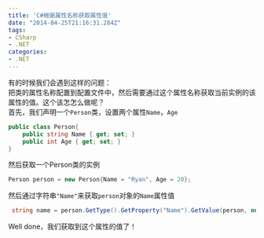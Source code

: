 ```yaml
---
title: 'C#根据属性名称获取属性值'
date: "2014-04-25T21:16:31.284Z"
tags: 
- CSharp
- .NET
categories: 
- .NET
---
```


有的时候我们会遇到这样的问题：  
把类的属性名称配置到配置文件中，然后需要通过这个属性名称获取当前实例的该属性的值。这个该怎怎么做呢？  
首先，我们声明一个`Person`类，设置两个属性`Name`，`Age`
```csharp
public class Person{
    public string Name { get; set; }
    public int Age { get; set; }
}
```
然后获取一个Person类的实例
```csharp
Person person = new Person{Name = "Ryan", Age = 20};
```
然后通过字符串`"Name"`来获取`person`对象的`Name`属性值
```csharp
 string name = person.GetType().GetProperty("Name").GetValue(person, null).ToString();
```
Well done，我们获取到这个属性的值了！
